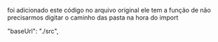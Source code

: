 

foi adicionado este código no arquivo original 
ele tem a função de não precisarmos digitar o caminho das pasta na hora do import

"baseUrl": "./src",

